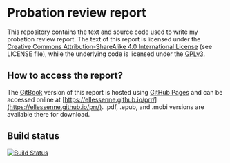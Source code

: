 # Probation review report

This repository contains the text and source code used to write my probation review report. The text of this report is licensed under the [Creative Commons Attribution-ShareAlike 4.0 International License](http://creativecommons.org/licenses/by-sa/4.0/) (see LICENSE file), while the underlying code is licensed under the [GPLv3](https://www.gnu.org/licenses/gpl-3.0.en.html).

## How to access the report?

The [GitBook](https://www.gitbook.com/) version of this report is hosted using [GitHub Pages](https://pages.github.com/) and can be accessed online at [https://ellessenne.github.io/prr/](https://ellessenne.github.io/prr/). .pdf, .epub, and .mobi versions are available there for download.

## Build status

[![Build Status](https://travis-ci.org/ellessenne/prr.svg?branch=master)](https://travis-ci.org/ellessenne/prr)
